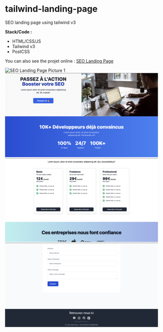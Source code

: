 # tailwind-landing-page
SEO landing page using tailwind v3

**Stack/Code :**

- HTML/CSS/JS
- Tailwind v3
- PostCSS 

You can also see the projet online : [SEO Landing Page](https://tailwind-landingpage-frompom.netlify.app/)

![SEO Landing Page Picture 1](images/previews/SEO-landingpage-preview1.png)
![SEO Landing Page Picture 2](images/previews/SEO-landingpage-preview2.png)
![SEO Landing Page Picture 3](images/previews/SEO-landingpage-preview3.png)
![SEO Landing Page Picture 4](images/previews/SEO-landingpage-preview4.png)
